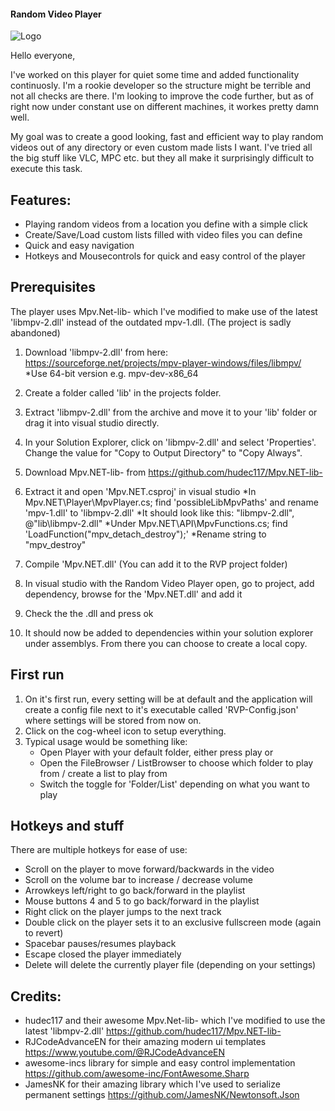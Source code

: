 #### Random Video Player

![Logo](https://i.imgur.com/PxbT2cd.png)

Hello everyone,

I've worked on this player for quiet some time and added functionality continuosly. I'm a rookie developer so the structure might be terrible and not all checks are there. I'm looking to improve the code further, but as of right now under constant use on different machines, it workes pretty damn well.

My goal was to create a good looking, fast and efficient way to play random videos out of any directory or even custom made lists I want. I've tried all the big stuff like VLC, MPC etc. but they all make it surprisingly difficult to execute this task.

## Features:
* Playing random videos from a location you define with a simple click
* Create/Save/Load custom lists filled with video files you can define
* Quick and easy navigation
* Hotkeys and Mousecontrols for quick and easy control of the player

## Prerequisites
The player uses Mpv.Net-lib- which I've modified to make use of the latest 'libmpv-2.dll' instead of the outdated mpv-1.dll. (The project is sadly abandoned)
1. Download 'libmpv-2.dll' from here: https://sourceforge.net/projects/mpv-player-windows/files/libmpv/
   *Use 64-bit version  e.g. mpv-dev-x86_64
2. Create a folder called 'lib' in the projects folder.
3. Extract 'libmpv-2.dll' from the archive and move it to your 'lib' folder or drag it into visual studio directly.
4. In your Solution Explorer, click on 'libmpv-2.dll' and select 'Properties'. Change the value for "Copy to Output Directory" to "Copy Always".

1. Download Mpv.NET-lib- from https://github.com/hudec117/Mpv.NET-lib-
2. Extract it and open 'Mpv.NET.csproj' in visual studio
   *In Mpv.NET\Player\MpvPlayer.cs; find 'possibleLibMpvPaths' and rename 'mpv-1.dll' to 'libmpv-2.dll'
   *It should look like this: "libmpv-2.dll", @"lib\libmpv-2.dll"
   *Under Mpv.NET\API\MpvFunctions.cs; find 'LoadFunction<MpvDetachDestroy>("mpv_detach_destroy");'
   *Rename string to "mpv_destroy"
3. Compile 'Mpv.NET.dll' (You can add it to the RVP project folder)
4. In visual studio with the Random Video Player open, go to project, add dependency, browse for the 'Mpv.NET.dll' and add it
5. Check the the .dll and press ok
6. It should now be added to dependencies within your solution explorer under assemblys. From there you can choose to create a local copy.

## First run
1. On it's first run, every setting will be at default and the application will create a config file next to it's executable called 'RVP-Config.json' where settings will be stored from now on.
2. Click on the cog-wheel icon to setup everything.
3. Typical usage would be something like:
   * Open Player with your default folder, either press play or
   * Open the FileBrowser / ListBrowser to choose which folder to play from / create a list to play from
   * Switch the toggle for 'Folder/List' depending on what you want to play
  
## Hotkeys and stuff
There are multiple hotkeys for ease of use:
* Scroll on the player to move forward/backwards in the video
* Scroll on the volume bar to increase / decrease volume
* Arrowkeys left/right to go back/forward in the playlist
* Mouse buttons 4 and 5 to go back/forward in the playlist
* Right click on the player jumps to the next track
* Double click on the player sets it to an exclusive fullscreen mode (again to revert)
* Spacebar pauses/resumes playback
* Escape closed the player immediately
* Delete will delete the currently player file (depending on your settings)

## Credits:
* hudec117 and their awesome Mpv.Net-lib- which I've modified to use the latest 'libmpv-2.dll' https://github.com/hudec117/Mpv.NET-lib-
* RJCodeAdvanceEN for their amazing modern ui templates https://www.youtube.com/@RJCodeAdvanceEN
* awesome-incs library for simple and easy control implementation https://github.com/awesome-inc/FontAwesome.Sharp
* JamesNK for their amazing library which I've used to serialize permanent settings https://github.com/JamesNK/Newtonsoft.Json
